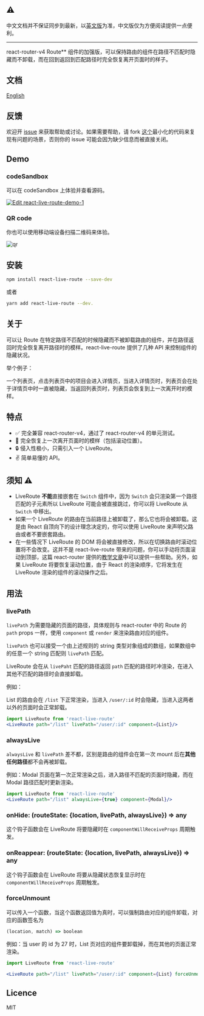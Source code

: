 ## ⚠️

中文文档并不保证同步到最新，以[英文版](../README.md)为准，中文版仅为方便阅读提供一点便利。

---

react-router-v4 Route** 组件的加强版，可以保持路由的组件在路径不匹配时隐藏而不卸载，而在回到返回到匹配路径时完全恢复离开页面时的样子。

## 文档

[English](../README.md)

## 反馈

欢迎开 [issue](https://github.com/fi3ework/react-live-route/issues/new) 来获取帮助或讨论。如果需要帮助，请 fork [这个](https://codesandbox.io/s/20pm25081r)最小化的代码来复现有问题的场景，否则你的 issue 可能会因为缺少信息而被直接关闭。

## Demo

### codeSandbox

可以在 codeSandbox 上体验并查看源码。

[![Edit react-live-route-demo-1](https://codesandbox.io/static/img/play-codesandbox.svg)](https://codesandbox.io/s/yj9j33pw4j)

### QR code

你也可以使用移动端设备扫描二维码来体验。

![qr](./qr.png)

## 安装

```bash
npm install react-live-route --save-dev
```

或者

```bash
yarn add react-live-route --dev.
```

## 关于

可以让 Route 在特定路径不匹配的时候隐藏而不被卸载路由的组件，并在路径返回时完全恢复离开路径时的模样。react-live-route 提供了几种 API 来控制组件的隐藏状况。

举个例子：

一个列表页，点击列表页中的项目会进入详情页，当进入详情页时，列表页会在处于详情页中时一直被隐藏，当返回列表页时，列表页会恢复到上一次离开时的模样。

## 特点

- ✅ 完全兼容 react-router-v4，通过了 react-router-v4 的单元测试。
- 🎯 完全恢复上一次离开页面时的模样（包括滚动位置）。
- 🔒 侵入性极小，只需引入一个 LiveRoute。
- ✌️ 简单易懂的 API。

## 须知 ⚠️

- LiveRoute **不能**直接嵌套在 `Switch` 组件中，因为 `Switch` 会只渲染第一个路径匹配的子元素所以 LiveRoute 可能会被直接跳过，你可以将 LiveRoute 从 `Switch` 中移出。
- 如果一个 LiveRoute 的路由在当前路径上被卸载了，那么它也将会被卸载。这是由 React 自顶向下的设计理念决定的，你可以使用 LiveRoute 来声明父路由或者不要嵌套路由。
- 在一些情况下 LiveRoute 的 DOM 将会被直接修改，所以在切换路由时滚动位置将不会改变。这并不是 react-live-route 带来的问题，你可以手动将页面滚动到顶部，这篇 react-router 提供的[教学文章](./scroll-restoration-zh.md)中可以提供一些帮助。另外，如果 LiveRoute 将要恢复滚动位置，由于 React 的渲染顺序，它将发生在 LiveRoute 渲染的组件的滚动操作之后。

## 用法

### livePath

`livePath` 为需要隐藏的页面的路径，具体规则与 react-router 中的 Route 的 `path` props 一样，使用 `component`  或 `render` 来渲染路由对应的组件。

`livePath` 也可以接受一个由上述规则的 string 类型对象组成的数组，如果数组中的任意一个 string 匹配则 `livePath` 匹配。

LiveRoute 会在从 `livePaht` 匹配的路径返回 `path` 匹配的路径时冲渲染，在进入其他不匹配的路径时会直接卸载。

例如：

List 的路由会在 `/list` 下正常渲染，当进入 `/user/:id` 时会隐藏，当进入这两者以外的页面时会正常卸载。

```jsx
import LiveRoute from 'react-live-route'
<LiveRoute path="/list" livePath="/user/:id" component={List}/>
```

### alwaysLive

`alwaysLive` 和 `livePath` 差不都，区别是路由的组件会在第一次 mount 后在**其他任何路径**都不会再被卸载。

例如：Modal 页面在第一次正常渲染之后，进入路径不匹配的页面时隐藏，而在 Modal 路径匹配时更新渲染。

```jsx
import LiveRoute from 'react-live-route'
<LiveRoute path="/list" alwaysLive={true} component={Modal}/>
```

### onHide: (routeState: {location, livePath, alwaysLive}) => any

这个钩子函数会在 LiveRoute 将要隐藏时在 `componentWillReceiveProps` 周期触发。

### onReappear: (routeState: {location, livePath, alwaysLive}) => any

这个钩子函数会在 LiveRoute 将要从隐藏状态恢复显示时在 `componentWillReceiveProps` 周期触发。

### forceUnmount

可以传入一个函数，当这个函数返回值为真时，可以强制路由对应的组件卸载，对应的函数签名为

```js
(location, match) => boolean
```

例如：当 user 的 id 为 27 时，List 页对应的组件要卸载掉，而在其他的页面正常渲染。

```jsx
import LiveRoute from 'react-live-route'

<LiveRoute path="/list" livePath="/user/:id" component={List} forceUnmount={(props, params)=> params.id === 27}/>
```

## Licence

MIT
